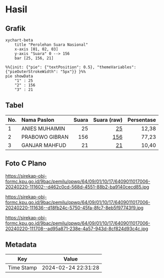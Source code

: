 # Hasil

## Grafik

```mermaid
xychart-beta
    title "Perolehan Suara Nasional"
    x-axis [01, 02, 03]
    y-axis "Suara" 0 --> 156
    bar [25, 156, 21]
```

```mermaid
%%{init: {"pie": {"textPosition": 0.5}, "themeVariables": {"pieOuterStrokeWidth": "5px"}} }%%
pie showData
    "1" : 25
    "2" : 156
    "3" : 21
```

## Tabel

| No. | Nama Paslon    | Suara | Suara (raw) | Persentase |
|:--- |:-------------- | -----:| -----------:| ----------:|
| 1   | ANIES MUHAIMIN | 25    | [25][p-1]   | 12,38      |
| 2   | PRABOWO GIBRAN | 156   | [156][p-2]  | 77,23      |
| 3   | GANJAR MAHFUD  | 21    | [21][p-3]   | 10,40      |


[p-1]: https://github.com/gigit-pemilu/pemilu-2024/blob/main/pilpres/hitung-suara/sub/64-kalimantan-timur/sub/09-penajam-paser-utara/sub/01-penajam/sub/1017-gersik/sub/006-tps/sub/paslon-1.txt
[p-2]: https://github.com/gigit-pemilu/pemilu-2024/blob/main/pilpres/hitung-suara/sub/64-kalimantan-timur/sub/09-penajam-paser-utara/sub/01-penajam/sub/1017-gersik/sub/006-tps/sub/paslon-2.txt
[p-3]: https://github.com/gigit-pemilu/pemilu-2024/blob/main/pilpres/hitung-suara/sub/64-kalimantan-timur/sub/09-penajam-paser-utara/sub/01-penajam/sub/1017-gersik/sub/006-tps/sub/paslon-3.txt

## Foto C Plano

https://sirekap-obj-formc.kpu.go.id/9bac/pemilu/ppwp/64/09/01/10/17/6409011017006-20240220-111602--d462c0cd-568d-4551-88b2-ba9140cecd85.jpg

https://sirekap-obj-formc.kpu.go.id/9bac/pemilu/ppwp/64/09/01/10/17/6409011017006-20240220-111636--d18fb24c-5750-45fa-8fc7-8eb5f97743f9.jpg

https://sirekap-obj-formc.kpu.go.id/9bac/pemilu/ppwp/64/09/01/10/17/6409011017006-20240220-111708--ad95a871-238e-4a57-943d-8cf824d93c4c.jpg


## Metadata

| Key        | Value               |
| ---------- | ------------------- |
| Time Stamp | 2024-02-24 22:31:28 |



